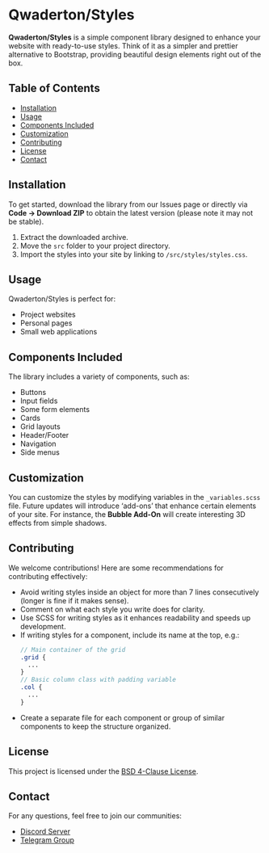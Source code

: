 # Qwaderton/Styles

**Qwaderton/Styles** is a simple component library designed to enhance your website with ready-to-use styles. Think of it as a simpler and prettier alternative to Bootstrap, providing beautiful design elements right out of the box.

## Table of Contents
- [Installation](#installation)
- [Usage](#usage)
- [Components Included](#components-included)
- [Customization](#customization)
- [Contributing](#contributing)
- [License](#license)
- [Contact](#contact)

## Installation

To get started, download the library from our Issues page or directly via **Code -> Download ZIP** to obtain the latest version (please note it may not be stable). 

1. Extract the downloaded archive.
2. Move the `src` folder to your project directory. 
3. Import the styles into your site by linking to `/src/styles/styles.css`.

## Usage

Qwaderton/Styles is perfect for:
- Project websites
- Personal pages
- Small web applications

## Components Included

The library includes a variety of components, such as:
- Buttons
- Input fields
- Some form elements
- Cards
- Grid layouts
- Header/Footer
- Navigation
- Side menus

## Customization

You can customize the styles by modifying variables in the `_variables.scss` file. Future updates will introduce ‘add-ons’ that enhance certain elements of your site. For instance, the **Bubble Add-On** will create interesting 3D effects from simple shadows.

## Contributing

We welcome contributions! Here are some recommendations for contributing effectively:
- Avoid writing styles inside an object for more than 7 lines consecutively (longer is fine if it makes sense).
- Comment on what each style you write does for clarity.
- Use SCSS for writing styles as it enhances readability and speeds up development.
- If writing styles for a component, include its name at the top, e.g.: 
  ```scss
  // Main container of the grid
  .grid {
    ...
  }
  // Basic column class with padding variable
  .col {
    ...
  }
  ```
- Create a separate file for each component or group of similar components to keep the structure organized.

## License

This project is licensed under the [BSD 4-Clause License](LICENSE).

## Contact

For any questions, feel free to join our communities:
- [Discord Server](https://discord.gg/qtjrKnCk8y)
- [Telegram Group](https://t.me/+1VzhavR1KM40NjE6)
